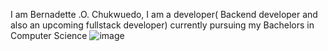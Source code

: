 I am Bernadette .O. Chukwuedo, I am a developer( Backend developer and also an upcoming fullstack developer) currently pursuing my Bachelors in Computer Science
![image](https://user-images.githubusercontent.com/100119269/190700499-ae8a08e8-9cf5-4339-990f-89b55e969a34.png)


